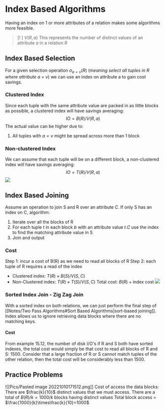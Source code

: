 # Index Based Algorithms
Having an index on 1 or more attributes of a relation makes some algorithms more feasible.
>[! ] $V(R,a)$
>This represents the number of distinct values of an attribute $a$ in a relation _R_
>
## Index Based Selection
For a given selection operation $\sigma_{a=v}(R)$ (_meaning select all tuples in R where attribute a = v_) we can use an index on attribute a to gain cost savings.
### Clustered Index
Since each tuple with the same attribute value are packed in as little blocks as possible, a clustered index will have savings averaging: 
$$IO =B(R)/V(R,a)$$
The actual value can be higher due to:
1. All tuples with $a=v$ might be spread across more than 1 block
### Non-clustered Index
We can assume that each tuple will be on a different block, a non-clustered index will have savings averaging: 
$$IO =T(R)/V(R,a)$$
![](https://i.imgur.com/O2Kz3y2.png)
## Index Based Joining
Assume an operation to join S and R over an attribute $C$. 
If only S has an index on C, algorithm:
1. Iterate over all the blocks of R
2. For each tuple $t$ in each block $b$ with an attribute value $t.C$ use the index to find the matching attribute value in S
3. Join and output
### Cost
Step 1: incur a cost of B(R) as we need to read all blocks of R
Step 2: each tuple of R requires a read of the index
- Clustered index: $T(R)\times B(S) / V(S,C)$
- Non-Clustered index: $T(R)\times T(S) / V(S,C)$
Total cost: $B(R) + \text{index cost}$
![](https://i.imgur.com/aNMbZzE.png)
### Sorted Index Join - Zig Zag Join
With a sorted index on both relations, we can just perform the final step of [[Notes/Two Pass Algorithms#Sort Based Algorithms|sort-based joining]]. 
Index allows us to ignore retrieving data blocks where there are no matching keys.
#### Cost
From example 15.12, the number of disk I/O's if R and S both have sorted indexes, the total cost would simply be that cost to read all blocks of R and S: 1500. Consider that a large fraction of R or S cannot match tuples of the other relation, then the total cost will be considerably less than 1500.
## Practice Problems
![[Pics/Pasted image 20221010171512.png]]
Cost of access the data blocks:
There are $\frac{k}{10}$ distinct values that we must access.
There are a total of $B(R)/k=1000/k$ blocks having distinct values
Total block access = $\frac{1000}{k}\times\frac{k}{10}=1000$